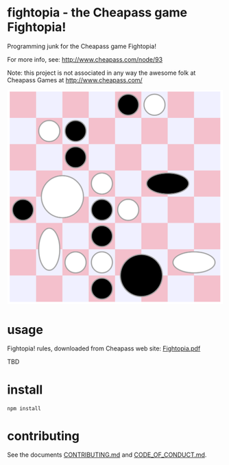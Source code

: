 fightopia - the Cheapass game Fightopia!
================================================================================

Programming junk for the Cheapass game Fightopia!

For more info, see: http://www.cheapass.com/node/93

Note: this project is not associated in any way the awesome folk at
Cheapass Games at http://www.cheapass.com/


![image of winning board](web/board.png)

usage
================================================================================

Fightopia! rules, downloaded from Cheapass web site:
[Fightopia.pdf](Fightopia.pdf)

TBD


install
================================================================================

    npm install


contributing
================================================================================

See the documents [CONTRIBUTING.md](CONTRIBUTING.md) and
[CODE_OF_CONDUCT.md](CODE_OF_CONDUCT.md).
